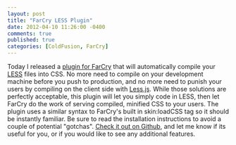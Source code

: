 ```yaml
---
layout: post
title: "FarCry LESS Plugin"
date: 2012-04-10 11:26:00 -0400
comments: true
published: true
categories: [ColdFusion, FarCry]
---
```


Today I released a [plugin for FarCry](https://github.com/seancoyne/farcryless) that will automatically compile your [LESS](http://lesscss.org/) files into CSS. No more need to compile on your development machine before you push to production, and no more need to punish your users by compiling on the client side with [Less.js](https://github.com/cloudhead/less.js). While those solutions are perfectly acceptable, this plugin will let you simply code in LESS, then let FarCry do the work of serving compiled, minified CSS to your users.
The plugin uses a similar syntax to FarCry's built in skin:loadCSS tag so it should be instantly familiar.  Be sure to read the installation instructions to avoid a couple of potential "gotchas".
[Check it out on Github](https://github.com/seancoyne/farcryless), and let me know if its useful for you, or if you would like to see any additional features.
